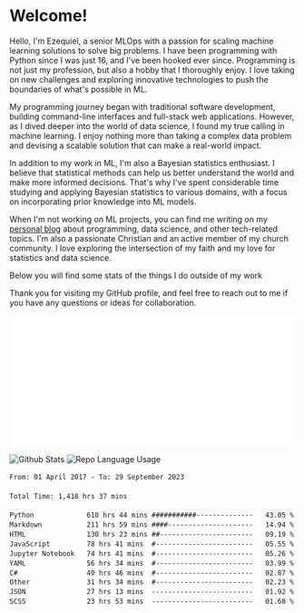 # Welcome!

Hello, I'm Ezequiel, a senior MLOps with a passion for scaling machine learning solutions to solve big problems. I have been programming with Python since I was just 16, and I've been hooked ever since. Programming is not just my profession, but also a hobby that I thoroughly enjoy. I love taking on new challenges and exploring innovative technologies to push the boundaries of what's possible in ML.

My programming journey began with traditional software development, building command-line interfaces and full-stack web applications. However, as I dived deeper into the world of data science, I found my true calling in machine learning. I enjoy nothing more than taking a complex data problem and devising a scalable solution that can make a real-world impact.

In addition to my work in ML, I'm also a Bayesian statistics enthusiast. I believe that statistical methods can help us better understand the world and make more informed decisions. That's why I've spent considerable time studying and applying Bayesian statistics to various domains, with a focus on incorporating prior knowledge into ML models.

When I'm not working on ML projects, you can find me writing on my [personal blog](https://elc.github.io) about programming, data science, and other tech-related topics. I'm also a passionate Christian and an active member of my church community. I love exploring the intersection of my faith and my love for statistics and data science.

Below you will find some stats of the things I do outside of my work

Thank you for visiting my GitHub profile, and feel free to reach out to me if you have any questions or ideas for collaboration.

![RSS Feed](metrics.plugin.rss.svg)

![Github Stats](https://github-readme-stats.vercel.app/api?username=elc&show_icons=true&theme=gruvbox&border_radius=20&include_all_commits=true&count_private=true&card_width=450) ![Repo Language Usage](https://github-readme-stats.vercel.app/api/top-langs?username=elc&show_icons=true&theme=gruvbox&border_radius=20&include_all_commits=true&count_private=true&layout=compact&langs_count=5&card_width=400)


<!--START_SECTION:waka-->

```txt
From: 01 April 2017 - To: 29 September 2023

Total Time: 1,418 hrs 37 mins

Python             610 hrs 44 mins ###########--------------   43.05 %
Markdown           211 hrs 59 mins ####---------------------   14.94 %
HTML               130 hrs 23 mins ##-----------------------   09.19 %
JavaScript         78 hrs 41 mins  #------------------------   05.55 %
Jupyter Notebook   74 hrs 41 mins  #------------------------   05.26 %
YAML               56 hrs 34 mins  #------------------------   03.99 %
C#                 40 hrs 46 mins  #------------------------   02.87 %
Other              31 hrs 34 mins  #------------------------   02.23 %
JSON               27 hrs 13 mins  -------------------------   01.92 %
SCSS               23 hrs 53 mins  -------------------------   01.68 %
```

<!--END_SECTION:waka-->
